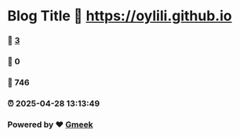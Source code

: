 # Blog Title :link: https://oylili.github.io 
### :page_facing_up: [3](https://oylili.github.io/tag.html) 
### :speech_balloon: 0 
### :hibiscus: 746 
### :alarm_clock: 2025-04-28 13:13:49 
### Powered by :heart: [Gmeek](https://github.com/Meekdai/Gmeek)
